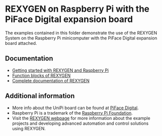 REXYGEN on Raspberry Pi with the PiFace Digital expansion board
==========================================================================

The examples contained in this folder demonstrate the use of the REXYGEN System on the Raspberry Pi minicomputer with the PiFace Digital expansion board 
attached.

## Documentation ##

- [Getting started with REXYGEN and Raspberry Pi](https://www.rexygen.com/doc/PDF/ENGLISH/RexygenGettingStarted_RasPi_ENG.pdf)
- [Function blocks of REXYGEN](https://www.rexygen.com/doc/PDF/ENGLISH/BRef_ENG.pdf)
- [Complete documentation of REXYGEN](http://www.rexygen.com/documentation-and-support)

## Additional information ##

- More info about the UniPi board can be found at [PiFace Digital](http://www.piface.org.uk/products/piface_digital/).
- Raspberry Pi is a trademark of the [Raspberry Pi Foundation](http://www.raspberrypi.org).
- Visit the [REXYGEN webpage](http://www.rexygen.com) 
for more information about the example projects and developing advanced 
automation and control solutions using REXYGEN.